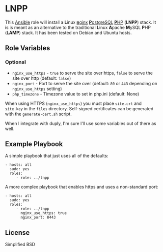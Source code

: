 # LNPP #

This [Ansible](http://www.ansible.com/home) role will install a <b>L</b>inux [<b>n</b>ginx](http://tt-rss.org/) [<b>P</b>ostgreSQL](http://www.postgresql.org) [<b>P</b>HP](http://php.net) (<b>LNPP</b>) stack.
It is is meant as an alternative to the traditional <b>L</b>inux <b>A</b>pache <b>M</b>ySQL <b>P</b>HP (<b>LAMP</b>) stack.
It has been tested on Debian and Ubuntu hosts.

## Role Variables ##

### Optional ###

* `nginx_use_https` - `true` to serve the site over https, `false` to serve the site over http (default: `false`)
* `nginx_port` - Port to serve the site over (default: `80` or `443` depending on `nginx_use_https` setting)
* `php_timezone` - Timezone value to set in php.ini (default: None)

When using HTTPS (`nginx_use_https`) you must place `site.crt` and `site.key` in the `files` directory. Self-signed certificates can be generated with the `generate-cert.sh` script.

When I integrate with duply, I'm sure I'll use some variables out of there as well.

## Example Playbook ##

A simple playbook that just uses all of the defaults:

    - hosts: all
      sudo: yes
      roles:
         - role: ../lnpp

A more complex playbook that enables https and uses a non-standard port:

    - hosts: all
      sudo: yes
      roles:
         - role: ../lnpp
           nginx_use_https: true
           nginx_port: 8443

## License ##

Simplified BSD
